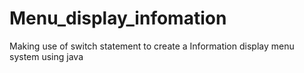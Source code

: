 # Menu_display_infomation
Making use of switch statement to create a Information display menu system using java 
